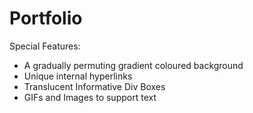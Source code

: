 # Portfolio



Special Features:
- A gradually permuting gradient coloured background
- Unique internal hyperlinks
- Translucent Informative Div Boxes
- GIFs and Images to support text
